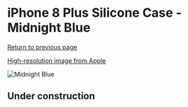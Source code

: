 # iPhone 8 Plus Silicone Case - Midnight Blue

[Return to previous page](/iphone_7)

[High-resolution image from Apple](https://store.storeimages.cdn-apple.com/8756/as-images.apple.com/is/MQGY2?wid=4500&hei=4500&fmt=png)

<div style="width: 512px"><img src="/almost_uncompressed/MQGY2.webp" alt="Midnight Blue"></div>

## Under construction
